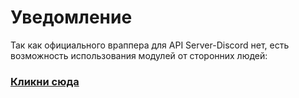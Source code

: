 # Уведомление
Так как официального враппера для API Server-Discord нет, есть возможность использования модулей от сторонних людей:<br>
### [Кликни сюда](https://docs.server-discord.com/#biblioteki-dlya-raboty-s-sd-c-api)
